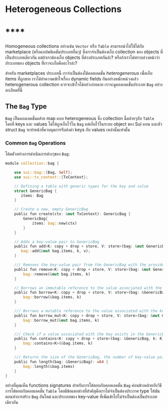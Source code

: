 # Heterogeneous Collections

# ****

Homogeneous collections อย่างเช่น `Vector` หรือ `Table` สามารถนำไปใช้ได้กับ marketplace (หรือแอปพลิเคชันประเภทอื่นๆ) ซึ่งเราจำเป็นต้องเก็บ collection ของ objects ที่เป็นประเภทเดียวกัน แต่ถ้าเราต้องเก็บ objects ที่ต่างประเภทกันล่ะ? หรือถ้าเราไม่ทราบล่วงหน้าว่าประเภทของ objects ที่เราจะเก็บคืออะไรล่ะ?

สำหรับ marketplaces ประเภทนี้ เราจำเป็นต้องใช้คอลเลคชั่น *heterogenerous* เพื่อเก็บ items ที่ถูกขาย เราได้ทำความเข้าใจเรื่อง dynamic fields กันอย่างหนักหน่วงแล้ว heterogenerous collection ควรจะเข้าใจได้อย่างง่ายดาย เราจะดูคอลเลคชั่นประเภท `Bag` อย่างละเอียดที่นี่

## The `Bag` Type

`Bag` เป็นคอลเลคชั่นคล้าย map แบบ heterogeneous ซึ่ง collection นี้คล้ายๆกับ `Table` โดยที่ keys และ values ไม่ได้ถูกเก็บไว้ใน `Bag` แต่เก็บไว้ในระบบ object ของ Sui แทน และตัว struct `Bag` จะทำหน้าที่ควบคุมการรับส่งค่า keys กับ values เหล่านั้นเท่านั้น

### Common `Bag` Operations

โค้ดตัวอย่างการดำเนินการต่างๆของ `Bag`:

```rust
module collection::bag {

    use sui::bag::{Bag, Self};
    use sui::tx_context::{TxContext};

    // Defining a table with generic types for the key and value
    struct GenericBag {
       items: Bag
    }

    // Create a new, empty GenericBag
    public fun create(ctx: &mut TxContext): GenericBag {
        GenericBag{
            items: bag::new(ctx)
        }
    }

    // Adds a key-value pair to GenericBag
    public fun add<K: copy + drop + store, V: store>(bag: &mut GenericBag, k: K, v: V) {
       bag::add(&mut bag.items, k, v);
    }

    /// Removes the key-value pair from the GenericBag with the provided key and returns the value.
    public fun remove<K: copy + drop + store, V: store>(bag: &mut GenericBag, k: K): V {
        bag::remove(&mut bag.items, k)
    }

    // Borrows an immutable reference to the value associated with the key in GenericBag
    public fun borrow<K: copy + drop + store, V: store>(bag: &GenericBag, k: K): &V {
        bag::borrow(&bag.items, k)
    }

    /// Borrows a mutable reference to the value associated with the key in GenericBag
    public fun borrow_mut<K: copy + drop + store, V: store>(bag: &mut GenericBag, k: K): &mut V {
        bag::borrow_mut(&mut bag.items, k)
    }

    /// Check if a value associated with the key exists in the GenericBag
    public fun contains<K: copy + drop + store>(bag: &GenericBag, k: K): bool {
        bag::contains<K>(&bag.items, k)
    }

    /// Returns the size of the GenericBag, the number of key-value pairs
    public fun length(bag: &GenericBag): u64 {
        bag::length(&bag.items)
    }
}
```

อย่างที่คุณเห็น functions signatures สำหรับการโต้ตอบกับคอลเลคชั่น `Bag` ค่อนข้างคล้ายกับวิธีการโต้ตอบกับคอลเลคชั่น `Table` โดยมีข้อแตกต่างที่สำคัญคือเราไม่จำเป็นต้องประกาศ type ให้มันตอนทำการสร้าง `Bag` อันใหม่ และประเภทของ key-value ที่เพิ่มเข้าไปไม่จำเป็นต้องเป็นประเภทเดียวกัน
